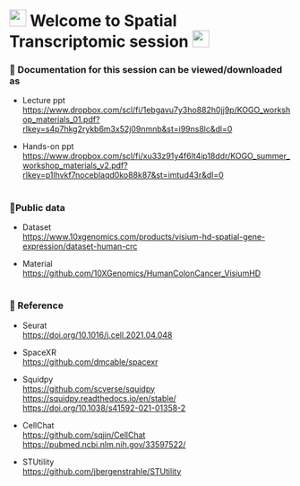 <h1>
  <img src="https://media.giphy.com/media/hvRJCLFzcasrR4ia7z/giphy.gif" width="30px"/>
   Welcome to Spatial Transcriptomic session 
  <img src="https://media.giphy.com/media/hvRJCLFzcasrR4ia7z/giphy.gif" width="30px"/>
</h1>


### :orange_book: Documentation for this session can be viewed/downloaded as
* Lecture ppt    
https://www.dropbox.com/scl/fi/1ebgavu7y3ho882h0jj9p/KOGO_workshop_materials_01.pdf?rlkey=s4p7hkg2rykb6m3x52j09nmnb&st=i99ns8lc&dl=0

* Hands-on ppt      https://www.dropbox.com/scl/fi/xu33z91y4f6lt4ip18ddr/KOGO_summer_workshop_materials_v2.pdf?rlkey=p1lhvkf7noceblaqd0ko88k87&st=imtud43r&dl=0
  

<h1>

</h1>

### :green_book:Public data
 * Dataset     
https://www.10xgenomics.com/products/visium-hd-spatial-gene-expression/dataset-human-crc

 * Material      
https://github.com/10XGenomics/HumanColonCancer_VisiumHD


<h1>

</h1>

  
### :blue_book: Reference
 * Seurat      
   https://doi.org/10.1016/j.cell.2021.04.048    
   
 * SpaceXR     
   https://github.com/dmcable/spacexr     
   
 * Squidpy     
   https://github.com/scverse/squidpy    
   https://squidpy.readthedocs.io/en/stable/    
   https://doi.org/10.1038/s41592-021-01358-2    

 * CellChat      
   https://github.com/sqjin/CellChat   
   https://pubmed.ncbi.nlm.nih.gov/33597522/

 * STUtility        
  https://github.com/jbergenstrahle/STUtility         
